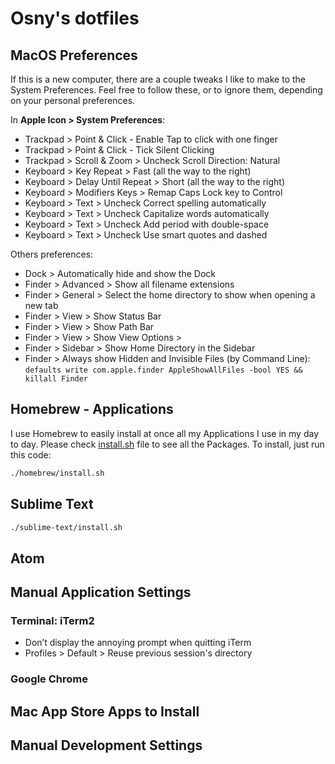 # Osny's dotfiles

## MacOS Preferences

If this is a new computer, there are a couple tweaks I like to make to the System Preferences. Feel free to follow these, or to ignore them, depending on your personal preferences.

In **Apple Icon > System Preferences**:

- Trackpad > Point & Click - Enable Tap to click with one finger
- Trackpad > Point & Click - Tick Silent Clicking
- Trackpad > Scroll & Zoom > Uncheck Scroll Direction: Natural
- Keyboard > Key Repeat > Fast (all the way to the right)
- Keyboard > Delay Until Repeat > Short (all the way to the right)
- Keyboard > Modifiers Keys > Remap Caps Lock key to Control
- Keyboard > Text > Uncheck Correct spelling automatically
- Keyboard > Text > Uncheck Capitalize words automatically
- Keyboard > Text > Uncheck Add period with double-space
- Keyboard > Text > Uncheck Use smart quotes and dashed

Others preferences:

- Dock > Automatically hide and show the Dock
- Finder > Advanced > Show all filename extensions
- Finder > General > Select the home directory to show when opening a new tab
- Finder > View > Show Status Bar
- Finder > View > Show Path Bar
- Finder > View > Show View Options >
- Finder > Sidebar > Show Home Directory in the Sidebar
- Finder > Always show Hidden and Invisible Files (by Command Line): ```defaults write com.apple.finder AppleShowAllFiles -bool YES && killall Finder```


## Homebrew - Applications

I use Homebrew to easily install at once all my Applications I use in my day to day. Please check [install.sh](/homebrew/install.sh) file to see all the Packages.
To install, just run this code:

```bash
./homebrew/install.sh
```

## Sublime Text

```bash
./sublime-text/install.sh
```

## Atom


## Manual Application Settings

### Terminal: iTerm2

- Don’t display the annoying prompt when quitting iTerm
- Profiles > Default > Reuse previous session's directory

### Google Chrome

## Mac App Store Apps to Install

## Manual Development Settings
